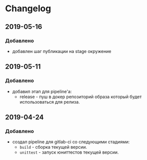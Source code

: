 # Changelog

## 2019-05-16

### Добавлено
- добавлен шаг публикации на stage окружение

## 2019-05-11

### Добавлено
- добавил этап для pipeline'а:
  - release - пуш в докер репозиторий образа который будет использоваться для релиза.

## 2019-04-24

### Добавлено
- создал pipeline для gitlab-ci со следующими стадиями:
  - `build` - сборка текущей версии.
  - `unittest` - запуск юниттестов текущей версии.

